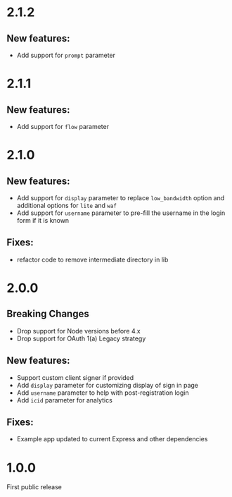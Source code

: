 # 2.1.2
## New features:
- Add support for `prompt` parameter

# 2.1.1
## New features:
- Add support for `flow` parameter

# 2.1.0
## New features:
- Add support for `display` parameter to replace `low_bandwidth` option and additional options for `lite` and `waf`
- Add support for `username` parameter to pre-fill the username in the login form if it is known

## Fixes:
- refactor code to remove intermediate directory in lib


# 2.0.0

## **Breaking Changes**
- Drop support for Node versions before 4.x
- Drop support for OAuth 1(a) Legacy strategy

## New features:
- Support custom client signer if provided 
- Add `display` parameter for customizing display of sign in page 
- Add `username` parameter to help with post-registration login
- Add `icid` parameter for analytics

## Fixes:
- Example app updated to current Express and other dependencies


# 1.0.0

First public release
